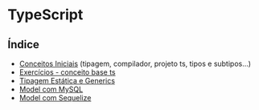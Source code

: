 # TypeScript

## Índice

- [Conceitos Iniciais](https://github.com/albertoscandido/TypeScript/tree/conceito-ts) (tipagem, compilador, projeto ts, tipos e subtipos...)
- [Exercícios - conceito base ts](https://github.com/albertoscandido/TypeScript/tree/exercises_conceito)
- [Tipagem Estática e Generics](https://github.com/albertoscandido/TypeScript/tree/tipagem_estatica_e_generics)
- [Model com MySQL](https://github.com/albertoscandido/TypeScript/tree/tipagem_estatica_e_generics/modelComMsql)
- [Model com Sequelize](https://github.com/albertoscandido/TypeScript/tree/tipagem_estatica_e_generics/ModelComSequelize)
